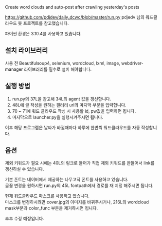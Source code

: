 Create word clouds and auto-post after crawling yesterday's posts

https://github.com/pdjdev/daily_dcwc/blob/master/run.py
pdjedv 님의 워드클라우드 봇 프로젝트를 참고했습니다.

파이썬 환경은 3.10.4를 사용하고 있습니다.

## 설치 라이브러리
사용 전 Beautifulsoup4, selenium, wordcloud, lxml, image, webdriver-manager 라이브러리를 필수로 설치 해야합니다.

## 실행 방법
  1. run.py의 37L을 참고해 34L의 agent 값을 갱신합니다.
  2. 48L에 글 작성을 원하는 갤러리 url의 마지막 부분을 입력합니다.
  3. 70 ~ 71에 워드 클라우드 작성 시 사용할 id, pw값을 입력하면 됩니다.
  4. 마지막으로 launcher.py을 실행시켜주시면 됩니다.
 
이후 해당 프로그램은 날짜가 바뀔때마다 하루에 한번씩 워드클라우드를 자동 작성합니다.

## 옵션
제외 키워드가 필요 시에는 40L의 링크로 들어가 직접 제외 키워드를 만들어서 link를 갱신하실 수 있습니다.

기본 폰트는 네이버에서 제공하는 나무고딕 폰트를 사용하고 있습니다.<br>
글꼴 변경을 원하시면 run.py의 45L fontpath에서 경로를 재 지정 해주시면 됩니다.

현재 워드클라우드 마스크를 사용하고 있습니다. <br>
마스크를 변경하시려면 cover.jpg의 이미지를 바꿔주시거나, 216L의 wordcloud mask부분과 color_func 부분을 제거하시면 됩니다.

추후 수정 예정입니다.

